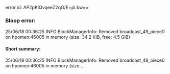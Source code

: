 error id: AP2pKlQvqeeZ2qG/E+pLkw==
### Bloop error:

25/06/18 00:36:25 INFO BlockManagerInfo: Removed broadcast_49_piece0 on hpomen:46005 in memory (size: 34.2 KiB, free: 4.5 GiB)
#### Short summary: 

25/06/18 00:36:25 INFO BlockManagerInfo: Removed broadcast_49_piece0 on hpomen:46005 in memory (size...